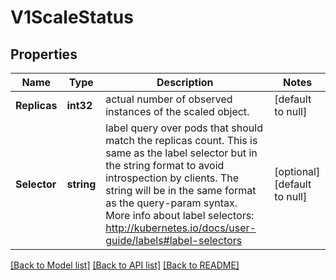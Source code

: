 # V1ScaleStatus

## Properties
Name | Type | Description | Notes
------------ | ------------- | ------------- | -------------
**Replicas** | **int32** | actual number of observed instances of the scaled object. | [default to null]
**Selector** | **string** | label query over pods that should match the replicas count. This is same as the label selector but in the string format to avoid introspection by clients. The string will be in the same format as the query-param syntax. More info about label selectors: http://kubernetes.io/docs/user-guide/labels#label-selectors | [optional] [default to null]

[[Back to Model list]](../README.md#documentation-for-models) [[Back to API list]](../README.md#documentation-for-api-endpoints) [[Back to README]](../README.md)


